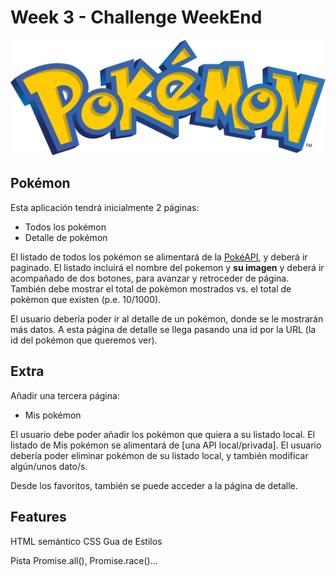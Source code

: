 # Week 3 - Challenge WeekEnd

![Logo Pokémon](pokemon-logo.svg)

## Pokémon

Esta aplicación tendrá inicialmente 2 páginas:

- Todos los pokémon
- Detalle de pokémon

El listado de todos los pokémon se alimentará de la [PokéAPI](https://pokeapi.co/), y deberá ir paginado. El listado incluirá el nombre del pokemon y **su imagen** y deberá ir acompañado de dos botones, para avanzar y retroceder de página. También debe mostrar el total de pokèmon mostrados vs. el total de pokèmon que existen (p.e. 10/1000).

El usuario debería poder ir al detalle de un pokémon, donde se le mostrarán más datos.
A esta página de detalle se llega pasando una id por la URL (la id del pokémon que queremos ver).

## Extra

Añadir una tercera página:

- Mis pokémon

El usuario debe poder añadir los pokémon que quiera a su listado local. El listado de Mis pokémon se alimentará de [una API local/privada]. El usuario debería poder eliminar pokémon de su listado local, y también modificar algún/unos dato/s.

Desde los favoritos, también se puede acceder a la página de detalle.

## Features

HTML semántico
CSS Gua de Estilos

Pista Promise.all(), Promise.race()...

```

```
